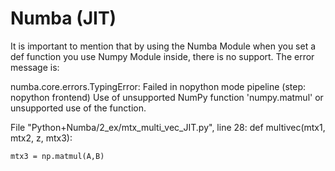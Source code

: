 # Numba (JIT)

It is important to mention that by using the Numba Module when you set a def function you use Numpy Module inside, there is no support. The error message is: 

numba.core.errors.TypingError: Failed in nopython mode pipeline (step: nopython frontend)
Use of unsupported NumPy function 'numpy.matmul' or unsupported use of the function.

File "Python+Numba/2_ex/mtx_multi_vec_JIT.py", line 28:
def multivec(mtx1, mtx2, z, mtx3):
    <source elided>

    mtx3 = np.matmul(A,B)